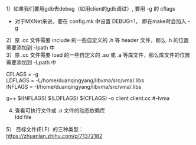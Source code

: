 1）如果我们要用gdb去debug（如用clion的gdb调试）, 要用 -g 的 cflags     
   - 对于MXNet来说，要在 config.mk 中设置 DEBUG=1， 即在make时会加入 -g   

2）原 .cc 文件需要 include 的一些自定义的 .h 等 header 文件，那么 .h 的位置需要添加到 -Ipath 中    
3）原 .cc 文件需要 load 的一些自定义的 .so 或 .a 等库文件，那么库文件的位置需要添加到 -Lpath 中    


CFLAGS = -g   
LDFLAGS = -L/home/duanqingyang/libvma/src/vma/.libs   
INFLAGS = -I/home/duanqingyang/libvma/src/vma/.libs   

g++ $(INFLAGS) $(LDFLAGS) $(CFLAGS) -o client client.cc  #-lvma    



4) 查看可执行文件或 .o 文件的动态依赖库   
ldd file   

5） 目标文件(ELF）的三种类型：   
https://zhuanlan.zhihu.com/p/71372182   
